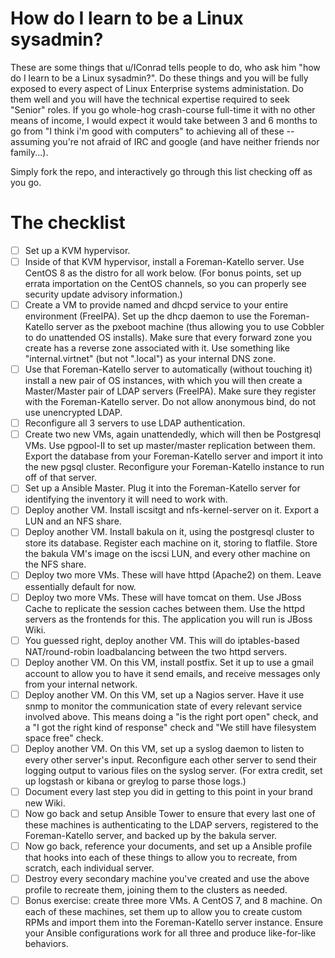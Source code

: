 # How do I learn to be a Linux sysadmin?

These are some things that u/IConrad tells people to do, who ask him "how do I learn to be a Linux sysadmin?". Do these things and you will be fully exposed to every aspect of Linux Enterprise systems administation. Do them well and you will have the technical expertise required to seek "Senior" roles. If you go whole-hog crash-course full-time it with no other means of income, I would expect it would take between 3 and 6 months to go from "I think i'm good with computers" to achieving all of these -- assuming you're not afraid of IRC and google (and have neither friends nor family...).

Simply fork the repo, and interactively go through this list checking off as you go.

# The checklist

- [ ] Set up a KVM hypervisor.
- [ ] Inside of that KVM hypervisor, install a Foreman-Katello server. Use CentOS 8 as the distro for all work below. (For bonus points, set up errata importation on the CentOS channels, so you can properly see security update advisory information.)
- [ ] Create a VM to provide named and dhcpd service to your entire environment (FreeIPA). Set up the dhcp daemon to use the Foreman-Katello server as the pxeboot machine (thus allowing you to use Cobbler to do unattended OS installs). Make sure that every forward zone you create has a reverse zone associated with it. Use something like "internal.virtnet" (but not ".local") as your internal DNS zone.
- [ ] Use that Foreman-Katello server to automatically (without touching it) install a new pair of OS instances, with which you will then create a Master/Master pair of LDAP servers (FreeIPA). Make sure they register with the Foreman-Katello server. Do not allow anonymous bind, do not use unencrypted LDAP.
- [ ] Reconfigure all 3 servers to use LDAP authentication.
- [ ] Create two new VMs, again unattendedly, which will then be Postgresql VMs. Use pgpool-II to set up master/master replication between them. Export the database from your Foreman-Katello server and import it into the new pgsql cluster. Reconfigure your Foreman-Katello instance to run off of that server.
- [ ] Set up a Ansible Master. Plug it into the Foreman-Katello server for identifying the inventory it will need to work with.
- [ ] Deploy another VM. Install iscsitgt and nfs-kernel-server on it. Export a LUN and an NFS share.
- [ ] Deploy another VM. Install bakula on it, using the postgresql cluster to store its database. Register each machine on it, storing to flatfile. Store the bakula VM's image on the iscsi LUN, and every other machine on the NFS share.
- [ ] Deploy two more VMs. These will have httpd (Apache2) on them. Leave essentially default for now.
- [ ] Deploy two more VMs. These will have tomcat on them. Use JBoss Cache to replicate the session caches between them. Use the httpd servers as the frontends for this. The application you will run is JBoss Wiki.
- [ ] You guessed right, deploy another VM. This will do iptables-based NAT/round-robin loadbalancing between the two httpd servers.
- [ ] Deploy another VM. On this VM, install postfix. Set it up to use a gmail account to allow you to have it send emails, and receive messages only from your internal network.
- [ ] Deploy another VM. On this VM, set up a Nagios server. Have it use snmp to monitor the communication state of every relevant service involved above. This means doing a "is the right port open" check, and a "I got the right kind of response" check and "We still have filesystem space free" check.
- [ ] Deploy another VM. On this VM, set up a syslog daemon to listen to every other server's input. Reconfigure each other server to send their logging output to various files on the syslog server. (For extra credit, set up logstash or kibana or greylog to parse those logs.)
- [ ] Document every last step you did in getting to this point in your brand new Wiki.
- [ ] Now go back and setup Ansible Tower to ensure that every last one of these machines is authenticating to the LDAP servers, registered to the Foreman-Katello server, and backed up by the bakula server.
- [ ] Now go back, reference your documents, and set up a Ansible profile that hooks into each of these things to allow you to recreate, from scratch, each individual server.
- [ ] Destroy every secondary machine you've created and use the above profile to recreate them, joining them to the clusters as needed.
- [ ] Bonus exercise: create three more VMs. A CentOS 7, and 8 machine. On each of these machines, set them up to allow you to create custom RPMs and import them into the Foreman-Katello server instance. Ensure your Ansible configurations work for all three and produce like-for-like behaviors.
